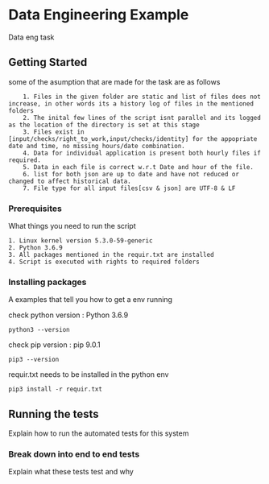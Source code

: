 # Data Engineering Example

Data eng task

## Getting Started

some of the asumption that are made for the task are as follows 
```
	1. Files in the given folder are static and list of files does not increase, in other words its a history log of files in the mentioned folders
	2. The inital few lines of the script isnt parallel and its logged as the location of the directory is set at this stage	
	3. Files exist in [input/checks/right_to_work,input/checks/identity] for the appopriate date and time, no missing hours/date combination.
	4. Data for individual application is present both hourly files if required.
	5. Data in each file is correct w.r.t Date and hour of the file.
	6. list for both json are up to date and have not reduced or changed to affect historical data.
	7. File type for all input files[csv & json] are UTF-8 & LF
```
### Prerequisites

What things you need to run the script

```
1. Linux kernel version 5.3.0-59-generic
2. Python 3.6.9
3. All packages mentioned in the requir.txt are installed
4. Script is executed with rights to required folders
```

### Installing packages

A examples that tell you how to get a env running

check python version : Python 3.6.9

```
python3 --version
```
check pip version : pip 9.0.1

```
pip3 --version
```

requir.txt needs to be installed in the python env

```
pip3 install -r requir.txt 
```

## Running the tests

Explain how to run the automated tests for this system

### Break down into end to end tests

Explain what these tests test and why